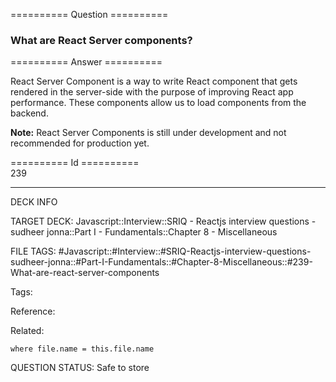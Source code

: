 ========== Question ==========  

### What are React Server components?  

========== Answer ==========  

React Server Component is a way to write React component that gets rendered in
the server-side with the purpose of improving React app performance. These
components allow us to load components from the backend.

**Note:** React Server Components is still under development and not recommended
for production yet.

========== Id ==========  
239

---

DECK INFO

TARGET DECK: Javascript::Interview::SRIQ - Reactjs interview questions - sudheer jonna::Part I - Fundamentals::Chapter 8 - Miscellaneous

FILE TAGS: #Javascript::#Interview::#SRIQ-Reactjs-interview-questions-sudheer-jonna::#Part-I-Fundamentals::#Chapter-8-Miscellaneous::#239-What-are-react-server-components

Tags:

Reference:

Related:

```dataview
where file.name = this.file.name
```
QUESTION STATUS: Safe to store
